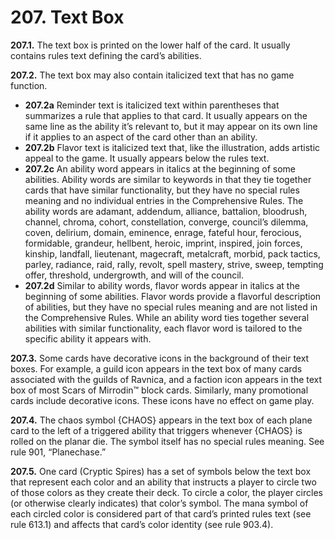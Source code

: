 # **207.** Text Box

**207.1.** The text box is printed on the lower half of the card. It usually contains rules text defining the card’s abilities.

**207.2.** The text box may also contain italicized text that has no game function.
+ **207.2a** Reminder text is italicized text within parentheses that summarizes a rule that applies to that card. It usually appears on the same line as the ability it’s relevant to, but it may appear on its own line if it applies to an aspect of the card other than an ability.
+ **207.2b** Flavor text is italicized text that, like the illustration, adds artistic appeal to the game. It usually appears below the rules text.
+ **207.2c** An ability word appears in italics at the beginning of some abilities. Ability words are similar to keywords in that they tie together cards that have similar functionality, but they have no special rules meaning and no individual entries in the Comprehensive Rules. The ability words are adamant, addendum, alliance, battalion, bloodrush, channel, chroma, cohort, constellation, converge, council’s dilemma, coven, delirium, domain, eminence, enrage, fateful hour, ferocious, formidable, grandeur, hellbent, heroic, imprint, inspired, join forces, kinship, landfall, lieutenant, magecraft, metalcraft, morbid, pack tactics, parley, radiance, raid, rally, revolt, spell mastery, strive, sweep, tempting offer, threshold, undergrowth, and will of the council.
+ **207.2d** Similar to ability words, flavor words appear in italics at the beginning of some abilities. Flavor words provide a flavorful description of abilities, but they have no special rules meaning and are not listed in the Comprehensive Rules. While an ability word ties together several abilities with similar functionality, each flavor word is tailored to the specific ability it appears with.

**207.3.** Some cards have decorative icons in the background of their text boxes. For example, a guild icon appears in the text box of many cards associated with the guilds of Ravnica, and a faction icon appears in the text box of most Scars of Mirrodin™ block cards. Similarly, many promotional cards include decorative icons. These icons have no effect on game play.

**207.4.** The chaos symbol {CHAOS} appears in the text box of each plane card to the left of a triggered ability that triggers whenever {CHAOS} is rolled on the planar die. The symbol itself has no special rules meaning. See rule 901, “Planechase.”

**207.5.** One card (Cryptic Spires) has a set of symbols below the text box that represent each color and an ability that instructs a player to circle two of those colors as they create their deck. To circle a color, the player circles (or otherwise clearly indicates) that color’s symbol. The mana symbol of each circled color is considered part of that card’s printed rules text (see rule 613.1) and affects that card’s color identity (see rule 903.4).
